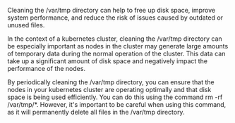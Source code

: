 Cleaning the /var/tmp directory can help to free up disk space, improve system performance, and reduce the risk of issues caused by outdated or unused files.

In the context of a kubernetes cluster, cleaning the /var/tmp directory can be especially important as nodes in the cluster may generate large amounts of temporary data during the normal operation of the cluster. This data can take up a significant amount of disk space and negatively impact the performance of the nodes.

By periodically cleaning the /var/tmp directory, you can ensure that the nodes in your kubernetes cluster are operating optimally and that disk space is being used efficiently. You can do this using the command rm -rf /var/tmp/*. However, it's important to be careful when using this command, as it will permanently delete all files in the /var/tmp directory.
